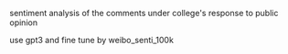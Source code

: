sentiment analysis of the comments under college's response to public opinion

use gpt3 and fine tune by weibo_senti_100k
